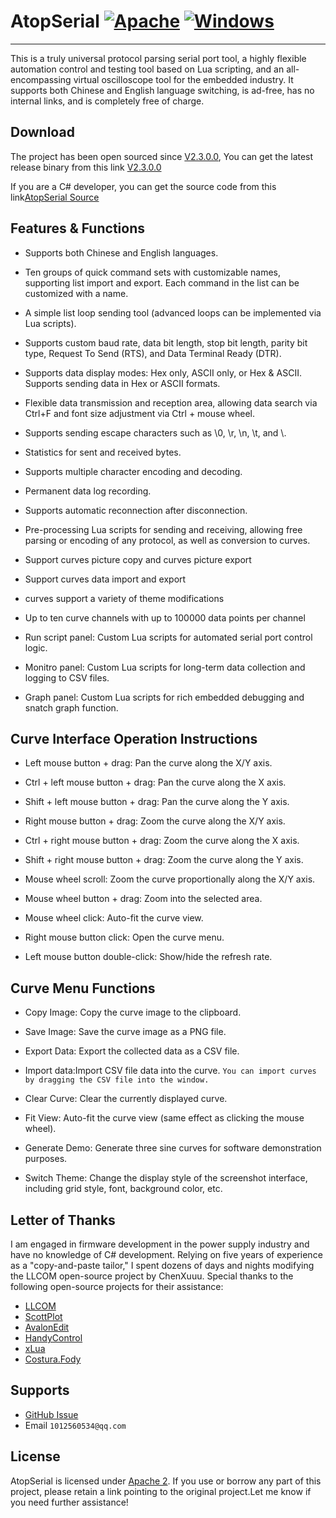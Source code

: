# AtopSerial [![Apache](https://img.shields.io/static/v1.svg?label=license&message=Apache+2&color=blue)](https://github.com/mt6595/AtopSerial/blob/main/LICENSE) [![Windows](https://img.shields.io/badge/Windows-passing-brightgreen)](https://github.com/mt6595/AtopSerial/blob/main/LICENSE)
***

This is a truly universal protocol parsing serial port tool, a highly flexible automation control and testing tool based on Lua scripting, and an all-encompassing virtual oscilloscope tool for the embedded industry. It supports both Chinese and English language switching, is ad-free, has no internal links, and is completely free of charge.

## Download
The project has been open sourced since [V2.3.0.0](https://github.com/mt6595/AtopSerial/releases/tag/V2.3.0.0), You can get the latest release binary from this link [V2.3.0.0](https://github.com/mt6595/AtopSerial/releases/tag/V2.3.0.0)

If you are a C# developer, you can get the source code from this link[AtopSerial Source](https://codeload.github.com/mt6595/AtopSerial/zip/refs/heads/master)

## Features & Functions
- Supports both Chinese and English languages.

- Ten groups of quick command sets with customizable names, supporting list import and export. Each command in the list can be customized with a name.

- A simple list loop sending tool (advanced loops can be implemented via Lua scripts).

- Supports custom baud rate, data bit length, stop bit length, parity bit type, Request To Send (RTS), and Data Terminal Ready (DTR).

- Supports data display modes: Hex only, ASCII only, or Hex & ASCII. Supports sending data in Hex or ASCII formats.

- Flexible data transmission and reception area, allowing data search via Ctrl+F and font size adjustment via Ctrl + mouse wheel.

- Supports sending escape characters such as \0, \r, \n, \t, and \\.

- Statistics for sent and received bytes.

- Supports multiple character encoding and decoding.

- Permanent data log recording.

- Supports automatic reconnection after disconnection.

- Pre-processing Lua scripts for sending and receiving, allowing free parsing or encoding of any protocol, as well as conversion to curves.

- Support curves picture copy and curves picture export

- Support curves data import and export

- curves support a variety of theme modifications

- Up to ten curve channels with up to 100000 data points per channel

- Run script panel: Custom Lua scripts for automated serial port control logic.

- Monitro panel: Custom Lua scripts for long-term data collection and logging to CSV files.

- Graph panel: Custom Lua scripts for rich embedded debugging and snatch graph  function.

## Curve Interface Operation Instructions
- Left mouse button + drag: Pan the curve along the X/Y axis.

- Ctrl + left mouse button + drag: Pan the curve along the X axis.

- Shift + left mouse button + drag: Pan the curve along the Y axis.

- Right mouse button + drag: Zoom the curve along the X/Y axis.

- Ctrl + right mouse button + drag: Zoom the curve along the X axis.

- Shift + right mouse button + drag: Zoom the curve along the Y axis.

- Mouse wheel scroll: Zoom the curve proportionally along the X/Y axis.

- Mouse wheel button + drag: Zoom into the selected area.

- Mouse wheel click: Auto-fit the curve view.

- Right mouse button click: Open the curve menu.

- Left mouse button double-click: Show/hide the refresh rate.

## Curve Menu Functions
- Copy Image: Copy the curve image to the clipboard.

- Save Image: Save the curve image as a PNG file.

- Export Data: Export the collected data as a CSV file.

- Import data:Import CSV file data into the curve.
`You can import curves by dragging the CSV file into the window.`

- Clear Curve: Clear the currently displayed curve.

- Fit View: Auto-fit the curve view (same effect as clicking the mouse wheel).

- Generate Demo: Generate three sine curves for software demonstration purposes.

- Switch Theme: Change the display style of the screenshot interface, including grid style, font, background color, etc.
## Letter of Thanks
I am engaged in firmware development in the power supply industry and have no knowledge of C# development. Relying on five years of experience as a "copy-and-paste tailor," I spent dozens of days and nights modifying the LLCOM open-source project by ChenXuuu. Special thanks to the following open-source projects for their assistance:
- [LLCOM](https://github.com/chenxuuu/llcom)
- [ScottPlot](https://github.com/ScottPlot/ScottPlot)
- [AvalonEdit](https://github.com/icsharpcode/AvalonEdit)
- [HandyControl](https://github.com/HandyOrg/HandyControl)
- [xLua](https://github.com/Tencent/xLua)
- [Costura.Fody](https://github.com/Fody/Costura)

## Supports
- [GitHub Issue](https://github.com/mt6595/AtopSerial/issues)
- Email `1012560534@qq.com`

## License
AtopSerial is licensed under [Apache 2](https://github.com/mt6595/AtopSerial/blob/main/LICENSE). If you use or borrow any part of this project, please retain a link pointing to the original project.Let me know if you need further assistance!